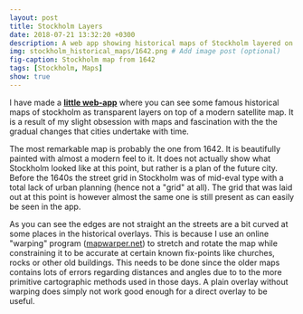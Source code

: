```yaml
---
layout: post
title: Stockholm Layers
date: 2018-07-21 13:32:20 +0300
description: A web app showing historical maps of Stockholm layered on top of a modern one
img: stockholm_historical_maps/1642.png # Add image post (optional)
fig-caption: Stockholm map from 1642
tags: [Stockholm, Maps]
show: true
---
```

I have made a [**little web-app**](/layers/index.html) where you can see some famous historical maps of stockholm as transparent layers on top of a modern satellite map. It is a result of my slight obsession with maps and fascination with the the gradual changes that cities undertake with time. 

The most remarkable map is probably the one from 1642. It is beautifully painted with almost a modern feel to it. It does not actually show what Stockholm looked like at this point, but rather is a plan of the future city. Before the 1640s the street grid in Stockholm was of mid-eval type with a total lack of urban planning (hence not a "grid" at all). The grid that was laid out at this point is however almost the same one is still present as can easily be seen in the app.

As you can see the edges are not straight an the streets are a bit curved at some places in the historical overlays. This is because I use an online "warping" program ([mapwarper.net](https://mapwarper.net)) to stretch and rotate the map while constraining it to be accurate at certain known fix-points like churches, rocks or other old buildings. This needs to be done since the older maps contains lots of errors regarding distances and angles due to to the more primitive cartographic methods used in those days. A plain overlay without warping does simply not work good enough for a direct overlay to be useful. 